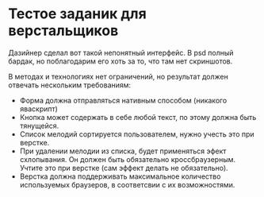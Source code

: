 # Тестое заданик для верстальщиков

Дазийнер сделал вот такой непонятный интерфейс. В psd полный бардак, но 
поблагодарим его хоть за то, что там нет скриншотов.

В методах и технологиях нет ограничений, но результат должен отвечать 
нескольким требованиям:

* Форма должна отправляться нативным способом (никакого яваскрипт)
* Кнопка может содержать в себе любой текст, по этому должна быть тянущейся.
* Список мелодий сортируется пользователем, нужно учесть это при верстке.
* При удалении мелодии из списка, будет применяться эфект схлопывания. 
  Он должен быть обязательно кроссбраузерным. Учтите это при верстке (сам 
  эффект делать не обязательно).
* Верстка должна поддерживать максимальное количество используемых браузеров, 
  в соответсвии с их возможностями.